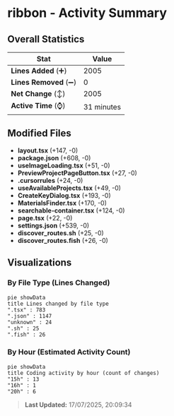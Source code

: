 # ribbon - Activity Summary 

## Overall Statistics

| Stat                   | Value                                                             |
| ---------------------- | ----------------------------------------------------------------- |
| **Lines Added** (➕)   | 2005                                          |
| **Lines Removed** (➖) | 0                                        |
| **Net Change** (↕)    | 2005                |
| **Active Time** (⌚)   | 31 minutes |


## Modified Files
- **layout.tsx** (+147, -0)
- **package.json** (+608, -0)
- **useImageLoading.tsx** (+51, -0)
- **PreviewProjectPageButton.tsx** (+27, -0)
- **.cursorrules** (+24, -0)
- **useAvailableProjects.tsx** (+49, -0)
- **CreateKeyDialog.tsx** (+193, -0)
- **MaterialsFinder.tsx** (+170, -0)
- **searchable-container.tsx** (+124, -0)
- **page.tsx** (+22, -0)
- **settings.json** (+539, -0)
- **discover_routes.sh** (+25, -0)
- **discover_routes.fish** (+26, -0)

## Visualizations

### By File Type (Lines Changed)

```mermaid
pie showData
title Lines changed by file type
".tsx" : 783
".json" : 1147
"unknown" : 24
".sh" : 25
".fish" : 26
```

### By Hour (Estimated Activity Count)

```mermaid
pie showData
title Coding activity by hour (count of changes)
"15h" : 13
"16h" : 1
"20h" : 6
```


> **Last Updated:** 17/07/2025, 20:09:34